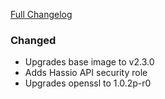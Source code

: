 [Full Changelog][changelog]

### Changed

- Upgrades base image to v2.3.0
- Adds Hassio API security role
- Upgrades openssl to 1.0.2p-r0

[changelog]: https://github.com/hassio-addons/addon-ftp/compare/v1.4.1...v1.5.0
